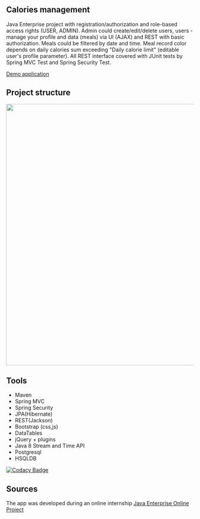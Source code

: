 ## Calories management

Java Enterprise project with registration/authorization and role-based access rights (USER, ADMIN). Admin could create/edit/delete users, users - manage your profile and data (meals) via UI (AJAX) and REST with basic authorization. Meals could be filtered by date and time. Meal record color depends on daily calories sum exceeding "Daily calorie limit" (editable user's profile parameter). All REST interface covered with JUnit tests by Spring MVC Test and Spring Security Test.

[Demo application](https://javaops-demo.ru/topjava/login)

## Project structure

<img src="https://javaops.ru/static/images/projects/top-scheme.jpg" width="700px"/>

## Tools

- Maven
- Spring MVC
- Spring Security
- JPA(Hibernate)
- REST(Jackson)
- Bootstrap (css,js)
- DataTables
- jQuery + plugins
- Java 8 Stream and Time API
- Postgresql
- HSQLDB

[![Codacy Badge](https://app.codacy.com/project/badge/Grade/b27db2f4c3ca4e79909eb68cbb0797f0)](https://app.codacy.com/gh/EvgeniyaZz/topjava/dashboard?utm_source=gh&utm_medium=referral&utm_content=&utm_campaign=Badge_grade)

## Sources

The app was developed during an online internship [Java Enterprise Online Project](https://javaops.ru/view/topjava)
